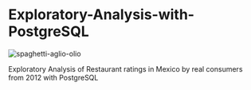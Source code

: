 # Exploratory-Analysis-with-PostgreSQL
![spaghetti-aglio-olio](https://user-images.githubusercontent.com/108612390/186947323-0e5e6b80-5fbe-4435-ac38-4b7106c2e1f9.jpg)

Exploratory Analysis of Restaurant ratings in Mexico by real consumers from 2012 with PostgreSQL
